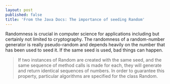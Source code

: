 ```yaml
---
layout: post
published: false
title: 'From the Java Docs: The importance of seeding Random'
---
```

Randomness is crucial in computer science for applications including but certainly not limited to cryptography. The randomness of a random-number generator is really pseudo-random and depends heavily on the number that has been used to seed it. If the same seed is used, bad things can happen.

> If two instances of Random are created with the same seed, and the same sequence of method calls is made for each, they will generate and return identical sequences of numbers. In order to guarantee this property, particular algorithms are specified for the class Random.